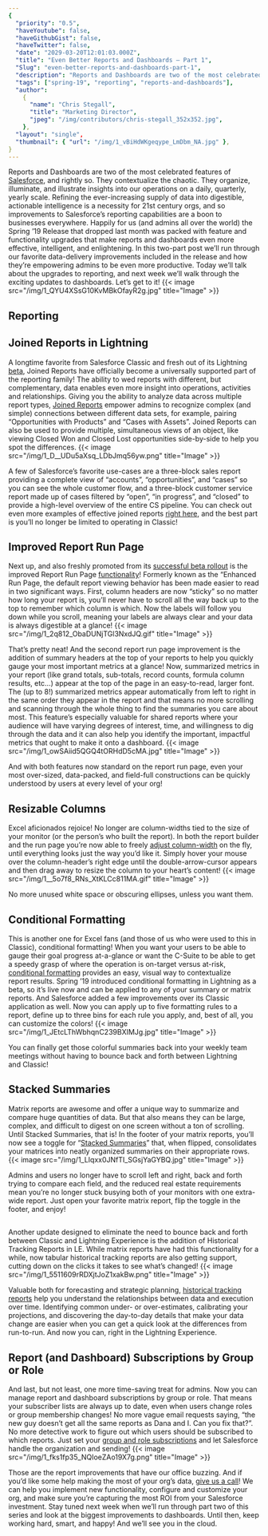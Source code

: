 ```yaml
---
{
  "priority": "0.5",
  "haveYoutube": false,
  "haveGithubGist": false,
  "haveTwitter": false,
  "date": "2029-03-20T12:01:03.000Z",
  "title": "Even Better Reports and Dashboards — Part 1",
  "Slug": "even-better-reports-and-dashboards-part-1",
  "description": "Reports and Dashboards are two of the most celebrated features of Salesforce, and rightly so. They contextualize the chaotic. They organize, illuminate, and illustrate insights into our operations on a daily, quarterly, yearly scale. Refining the ever-increasing supply of data into digestible, actionable intelligence is a necessity for 21st century orgs, and so improvements to Salesforce’s reporting capabilities are a boon to businesses everywhere..",
  "tags": ["spring-19", "reporting", "reports-and-dashboards"],
  "author":
    {
      "name": "Chris Stegall",
      "title": "Marketing Director",
      "jpeg": "/img/contributors/chris-stegall_352x352.jpg",
    },
  "layout": "single",
  "thumbnail": { "url": "/img/1_vBiHdWKgeqype_LmDbm_NA.jpg" },
}
---
```


Reports and Dashboards are two of the most celebrated features of [Salesforce](https://www.salesforce.com/products/), and rightly so. They contextualize the chaotic. They organize, illuminate, and illustrate insights into our operations on a daily, quarterly, yearly scale. Refining the ever-increasing supply of data into digestible, actionable intelligence is a necessity for 21st century orgs, and so improvements to Salesforce’s reporting capabilities are a boon to businesses everywhere.
Happily for us (and admins all over the world) the Spring ’19 Release that dropped last month was packed with feature and functionality upgrades that make reports and dashboards even more effective, intelligent, and enlightening. In this two-part post we’ll run through our favorite data-delivery improvements included in the release and how they’re empowering admins to be even more productive.
Today we’ll talk about the upgrades to reporting, and next week we’ll walk through the exciting updates to dashboards.
Let’s get to it!
{{< image src="/img/1_QYU4XSsG10KvMBkOfayR2g.jpg" title="Image" >}}

## Reporting

## Joined Reports in Lightning

A longtime favorite from Salesforce Classic and fresh out of its Lightning [beta](https://releasenotes.docs.salesforce.com/en-us/summer18/release-notes/rn_rd_joined_reports.htm), Joined Reports have officially become a universally supported part of the reporting family!
The ability to wed reports with different, but complementary, data enables even more insight into operations, activities and relationships. Giving you the ability to analyze data across multiple report types, [Joined Reports](https://releasenotes.docs.salesforce.com/en-us/spring19/release-notes/rn_rd_joined_reports.htm) empower admins to recognize complex (and simple) connections between different data sets, for example, pairing “Opportunities with Products” and “Cases with Assets”. Joined Reports can also be used to provide multiple, simultaneous views of an object, like viewing Closed Won and Closed Lost opportunities side-by-side to help you spot the differences.
{{< image src="/img/1_D__UDu5aXsq_LDbJmq56yw.png" title="Image" >}}

A few of Salesforce’s favorite use-cases are a three-block sales report providing a complete view of “accounts”, “opportunities”, and “cases” so you can see the whole customer flow, and a three-block customer service report made up of cases filtered by “open”, “in progress”, and “closed” to provide a high-level overview of the entire CS pipeline.
You can check out even more examples of effective joined reports [right here](https://help.salesforce.com/articleView?id=reports_examples_joined.htm&type=5), and the best part is you’ll no longer be limited to operating in Classic!

## Improved Report Run Page

Next up, and also freshly promoted from its [successful beta rollout](https://releasenotes.docs.salesforce.com/en-us/summer18/release-notes/rn_rd_reports_enhancedrunpage.htm) is the improved Report Run Page [functionality](https://releasenotes.docs.salesforce.com/en-us/spring19/release-notes/rn_rd_reports_run_page_ga.htm)! Formerly known as the “Enhanced Run Page, the default report viewing behavior has been made easier to read in two significant ways.
First, column headers are now “sticky” so no matter how long your report is, you’ll never have to scroll all the way back up to the top to remember which column is which. Now the labels will follow you down while you scroll, meaning your labels are always clear and your data is always digestible at a glance!
{{< image src="/img/1_2q812_ObaDUNjTGl3NxdJQ.gif" title="Image" >}}

That’s pretty neat!
And the second report run page improvement is the addition of summary headers at the top of your reports to help you quickly gauge your most important metrics at a glance! Now, summarized metrics in your report (like grand totals, sub-totals, record counts, formula column results, etc…) appear at the top of the page in an easy-to-read, larger font.
The (up to 8!) summarized metrics appear automatically from left to right in the same order they appear in the report and that means no more scrolling and scanning through the whole thing to find the summaries you care about most. This feature’s especially valuable for shared reports where your audience will have varying degrees of interest, time, and willingness to dig through the data and it can also help you identify the important, impactful metrics that ought to make it onto a dashboard.
{{< image src="/img/1_owSAiid5QGQ4tORHdD5cMA.jpg" title="Image" >}}

And with both features now standard on the report run page, even your most over-sized, data-packed, and field-full constructions can be quickly understood by users at every level of your org!

## Resizable Columns

Excel aficionados rejoice! No longer are column-widths tied to the size of your monitor (or the person’s who built the report). In both the report builder and the run page you’re now able to freely [adjust column-width](https://releasenotes.docs.salesforce.com/en-us/spring19/release-notes/rn_rd_reports_resizecolumn.htm) on the fly, until everything looks just the way you’d like it.
Simply hover your mouse over the column-header’s right edge until the double-arrow-cursor appears and then drag away to resize the column to your heart’s content!
{{< image src="/img/1__5o7f8_RNs_XtKLCc811MA.gif" title="Image" >}}

No more unused white space or obscuring ellipses, unless you want them.

## Conditional Formatting

This is another one for Excel fans (and those of us who were used to this in Classic), conditional formatting! When you want your users to be able to gauge their goal progress at-a-glance or want the C-Suite to be able to get a speedy grasp of where the operation is on-target versus at-risk, [conditional formatting](https://releasenotes.docs.salesforce.com/en-us/spring19/release-notes/rn_rd_reports_conditionalformat.htm) provides an easy, visual way to contextualize report results.
Spring ’19 introduced conditional formatting in Lightning as a beta, so it’s live now and can be applied to any of your summary or matrix reports. And Salesforce added a few improvements over its Classic application as well. Now you can apply up to five formatting rules to a report, define up to three bins for each rule you apply, and, best of all, you can customize the colors!
{{< image src="/img/1_JEtcLThWbhqnC239BXIMJg.jpg" title="Image" >}}

You can finally get those colorful summaries back into your weekly team meetings without having to bounce back and forth between Lightning and Classic!

## Stacked Summaries

Matrix reports are awesome and offer a unique way to summarize and compare huge quantities of data. But that also means they can be large, complex, and difficult to digest on one screen without a ton of scrolling. Until Stacked Summaries, that is!
In the footer of your matrix reports, you’ll now see a toggle for “[Stacked Summaries](https://releasenotes.docs.salesforce.com/en-us/spring19/release-notes/rn_rd_reports_stackedsummaries.htm)” that, when flipped, consolidates your matrices into neatly organized summaries on their appropriate rows.
{{< image src="/img/1_LIqxx0JNfTI_SGsjYaGYBQ.jpg" title="Image" >}}

Admins and users no longer have to scroll left and right, back and forth trying to compare each field, and the reduced real estate requirements mean you’re no longer stuck busying both of your monitors with one extra-wide report. Just open your favorite matrix report, flip the toggle in the footer, and enjoy!

##

Another update designed to eliminate the need to bounce back and forth between Classic and Lightning Experience is the addition of Historical Tracking Reports in LE. While matrix reports have had this functionality for a while, now tabular historical tracking reports are also getting support, cutting down on the clicks it takes to see what’s changed!
{{< image src="/img/1_5511609rRDXjtJoZ1xakBw.png" title="Image" >}}

Valuable both for forecasting and strategic planning, [historical tracking reports](https://releasenotes.docs.salesforce.com/en-us/spring19/release-notes/rn_rd_historical_tracking_lex.htm) help you understand the relationships between data and execution over time. Identifying common under- or over-estimates, calibrating your projections, and discovering the day-to-day details that make your data change are easier when you can get a quick look at the differences from run-to-run. And now you can, right in the Lightning Experience.

## Report (and Dashboard) Subscriptions by Group or Role

And last, but not least, one more time-saving treat for admins. Now you can manage report and dashboard subscriptions by group or role. That means your subscriber lists are always up to date, even when users change roles or group membership changes! No more vague email requests saying, “the new guy doesn’t get all the same reports as Dana and I. Can you fix that?”. No more detective work to figure out which users should be subscribed to which reports. Just set your [group and role subscriptions](https://releasenotes.docs.salesforce.com/en-us/spring19/release-notes/rn_rd_subscription.htm) and let Salesforce handle the organization and sending!
{{< image src="/img/1_fks1fp35_NQIoeZAo19X7g.png" title="Image" >}}

Those are the report improvements that have our office buzzing. And if you’d like some help making the most of your org’s data, [give us a call](https://www.mkpartners.com/article/contact/contact)! We can help you implement new functionality, configure and customize your org, and make sure you’re capturing the most ROI from your Salesforce investment.
Stay tuned next week when we’ll run through part two of this series and look at the biggest improvements to dashboards. Until then, keep working hard, smart, and happy! And we’ll see you in the cloud.

